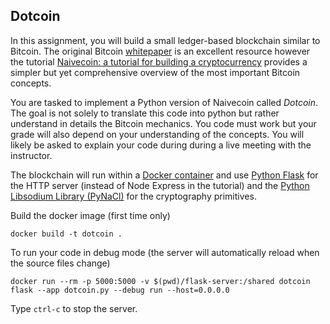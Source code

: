 Dotcoin
-----

In this assignment, you will build a small ledger-based blockchain similar to Bitcoin. The original Bitcoin [whitepaper](https://Bitcoin.org/Bitcoin.pdf) is an excellent resource however the tutorial [Naivecoin: a tutorial for building a cryptocurrency](https://lhartikk.github.io/) provides a simpler but yet comprehensive overview of the most important Bitcoin concepts.

You are tasked to implement a Python version of Naivecoin called *Dotcoin*. The goal is not solely to translate this code into python but rather understand in details the Bitcoin mechanics. You code must work but your grade will also depend on your understanding of the concepts. You will likely be asked to explain your code during during a live meeting with the instructor. 

The blockchain will run within a [Docker container](https://thierrysans.me/CSCD27/doc/docker/) and use [Python Flask](https://palletsprojects.com/p/flask/) for the HTTP server (instead of Node Express in the tutorial) and the [Python Libsodium Library (PyNaCl)](https://pynacl.readthedocs.io/en/latest/) for the cryptography primitives.

Build the docker image (first time only)

```
docker build -t dotcoin .
```

To run your code in debug mode (the server will automatically reload when the source files change)

```
docker run --rm -p 5000:5000 -v $(pwd)/flask-server:/shared dotcoin flask --app dotcoin.py --debug run --host=0.0.0.0
```

Type `ctrl-c` to stop the server. 